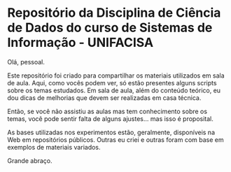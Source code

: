 # Repositório da Disciplina de Ciência de Dados do curso de Sistemas de Informação - UNIFACISA

Olá, pessoal.

Este repositório foi criado para compartilhar os materiais utilizados em sala de aula. Aqui, como vocês podem ver, só estão presentes alguns scripts sobre os temas estudados. Em sala de aula, além do conteúdo teórico, eu dou dicas de melhorias que devem ser realizadas em casa técnica.

Então, se você não assistiu as aulas mas tem conhecimento sobre os temas, você pode sentir falta de alguns ajustes... mas isso é proposital.

As bases utilizadas nos experimentos estão, geralmente, disponíveis na Web em repositórios públicos. Outras eu criei e outras foram com base em exemplos de materiais variados.

Grande abraço.
